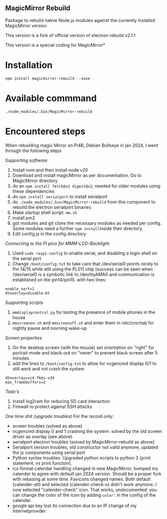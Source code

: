 ## MagicMirror Rebuild

Package to rebuild native Node.js modules against the currently installed MagicMirror version

This version is a fork of official version of electron rebuild v2.1.1

This version is a special coding for MagicMirror²

# Installation
`npm install magicmirror-rebuild --save`

# Available commmand

`./node_modules/.bin/MagicMirror-rebuild`

# Encountered steps 
When rebuilding magic Mirror on Pi4B, Debian Bullseye in jan 2024, I went through the following steps

*Supporting software*
1. Install nvm and then install node v20
2. Download and install magicMirror as per documentation, Go to MagicMirror directory
3. do an `npm install fetch@v2 digest@v2`, needed for older modules using these dependencies
3. do `npm install serialport` to install serialport
4. do `./node_modules/.bin/MagicMirror-rebuild` from this component to rebuild the electron serialport binaries
5. Make startup shell script: `mm.sh`
5. install pm2
6. got modules and git clone the necessary modules as needed per config. Some modules need a further `npm install`inside their directory. 
7. Edit config.js in the config directory. 

*Connecting to the Pi pico for MMM-LCD-Backlight:*  
1. Used `sudo raspi-config` to enable serial, and disabling a login shell on the serial port 
2. Change `/boot/config.txt` to take care that /dev/serial0 points nicely to Pin 14/15 while still using the PL011 chip (success can be seen when /dev/serial0 is a symbolic link to /dev/ttyAMA0 and communication is established on the pin14/pin15. with two lines:
```
enable_uart=1
dtoverlay=disable-bt
``` 

*Supporting scripts*
1. `mmdisplaycontrol.py` for testing the presence of mobile phones in the house
2. `mmscreenon.sh` and `mmscreenoff.sh` and enter them in /etc/crontab for nightly pause and morning wake-up

*Screen properties*
1. On the desktop screen (with the mouse) set orientation on "right" for portrait mode and black-out on "never" to prevent black screen after 5 minutes. 
2. add the lines to `/boot/config.txt` to allow for vcgencmd display 0/1 to still work and not crash the system
```
dtoverlay=vc4-fkms-v3d
max_framebuffers=2
```

*Todo's* 
1. Install log2ram for reducing SD card interaction
2. Firewall to protect against SSH attacks

*One time shit (upgrade troubles)*
For the record only:
- screen troubles (solved as above)
- vcgencmd display 0 and 1 crashing the system: solved by the old screen driver as overlay (see above)
- serialport electron troubles (solved by MagicMirror-rebuild as above)
- Serialport version troubles, old constructor not valid anymore, updated the js components using serial port
- Python syntax troubles. Upgraded python scripts to python 3 (print statement, vs print function). 
- ics format calendar handling changed in new MagicMirror, bumped my calender to agree with default jan 2024 version. Should be a proper fork with rebasing at some time. Favicons changed names. Both default (calender-alt) and selected (calender-check-o) didn't work anymore. I now selected "calender-check" icon. That works, undocumented: you can change the color of the icon by adding `color:` in the config of the calendar.  
- google api key lost its connection due to an IP change of my Internetprovider. 

